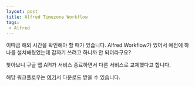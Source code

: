 ```yaml
---
layout: post
title: Alfred Timezone Workflow
tags: 
 - Alfred
---
```


이따금 해외 시간을 확인해야 할 때가 있습니다. Alfred Workflow가 있어서 예전에 하나를 설치해뒀었는데 갑자기 쓰려고 하니까 안 되더라구요?

찾아보니 구글 맵 API가 서비스 종료하면서 다른 서비스로 교체했다고 합니다.

해당 워크플로우는 [여기](https://jhartman.pl/download/alfred-timezone-workflow/)서 다운로드 받을 수 있습니다.